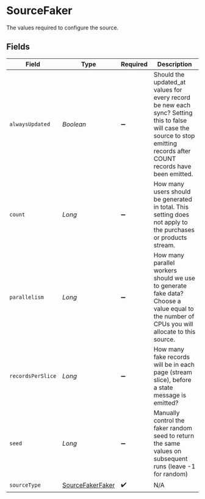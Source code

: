 # SourceFaker

The values required to configure the source.


## Fields

| Field                                                                                                                                                                       | Type                                                                                                                                                                        | Required                                                                                                                                                                    | Description                                                                                                                                                                 |
| --------------------------------------------------------------------------------------------------------------------------------------------------------------------------- | --------------------------------------------------------------------------------------------------------------------------------------------------------------------------- | --------------------------------------------------------------------------------------------------------------------------------------------------------------------------- | --------------------------------------------------------------------------------------------------------------------------------------------------------------------------- |
| `alwaysUpdated`                                                                                                                                                             | *Boolean*                                                                                                                                                                   | :heavy_minus_sign:                                                                                                                                                          | Should the updated_at values for every record be new each sync?  Setting this to false will case the source to stop emitting records after COUNT records have been emitted. |
| `count`                                                                                                                                                                     | *Long*                                                                                                                                                                      | :heavy_minus_sign:                                                                                                                                                          | How many users should be generated in total.  This setting does not apply to the purchases or products stream.                                                              |
| `parallelism`                                                                                                                                                               | *Long*                                                                                                                                                                      | :heavy_minus_sign:                                                                                                                                                          | How many parallel workers should we use to generate fake data?  Choose a value equal to the number of CPUs you will allocate to this source.                                |
| `recordsPerSlice`                                                                                                                                                           | *Long*                                                                                                                                                                      | :heavy_minus_sign:                                                                                                                                                          | How many fake records will be in each page (stream slice), before a state message is emitted?                                                                               |
| `seed`                                                                                                                                                                      | *Long*                                                                                                                                                                      | :heavy_minus_sign:                                                                                                                                                          | Manually control the faker random seed to return the same values on subsequent runs (leave -1 for random)                                                                   |
| `sourceType`                                                                                                                                                                | [SourceFakerFaker](../../models/shared/SourceFakerFaker.md)                                                                                                                 | :heavy_check_mark:                                                                                                                                                          | N/A                                                                                                                                                                         |